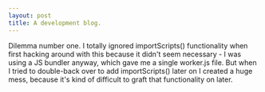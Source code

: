 ```yaml
---
layout: post
title: A development blog.
---
```


Dilemma number one. I totally ignored importScripts() functionality when first hacking around with this because it didn't seem necessary - I was using a JS bundler anyway, which gave me a single worker.js file. But when I tried to double-back over to add importScripts() later on I created a huge mess, because it's kind of difficult to graft that functionality on later.

